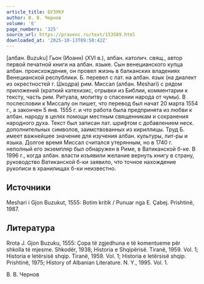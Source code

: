 ```yaml
---
article_title: БУЗУКУ
author: В. В. Чернов
volume: '6'
page_numbers: '325'
source_url: https://pravenc.ru/text/153589.html
downloaded_at: '2025-10-13T09:50:42Z'
---
```


[албан. Buzuku] Гьон (Иоанн) (XVI в.), албан. католич. свящ., автор первой печатной книги на албан. языке. Сын венецианского купца албан. происхождения, он провел жизнь в балканских владениях Венецианской республики. Б. перевел с лат. на албан. язык (на диалект из окрестностей г. Шкодра) рим. Миссал (албан. Meshari) с рядом приложений (краткий катехизис, отрывки из Библии, комментарии к тексту, часть рим. Ритуала, молитву о спасении народа от чумы). В послесловии к Миссалу он пишет, что перевод был начат 20 марта 1554 г., а закончен 5 янв. 1555 г. и что работа была предпринята из любви к албан. народу в целях помощи местным священникам и сохранения народного духа. Текст был записан лат. шрифтом с добавлением неск. дополнительных символов, заимствованных из кириллицы. Труд Б. имеет важнейшее значение для изучения албан. культуры, лит-ры и языка. Долгое время Миссал считался утерянным, но в 1740 г. неполный его экземпляр был обнаружен в Риме, в Ватиканской б-ке. В 1996 г., когда албан. власти изъявили желание вернуть книгу в страну, руководство Ватиканской б-ки заявило, что точное нахождение рукописи в хранилищах б-ки неизвестно.

## Источники

Meshari i Gjon Buzukut, 1555: Botim kritik / Punuar nga E. Çabej. Prishtinё, 1987.

## Литература

Rrota J. Gjon Buzuku, 1555: Çopa tё zgjedhuna e tё komentueme pёr shkolla tё mjesme. Shkodёr, 1938; Historia e Shqipёrisё. Tiranё, 1959. Vol. 1; Historia e letёrsisё shqip. Tiranё, 1959. Vol. 1; Historia e letёrsisё shqip. Prishtinё, 1975; History of Albanian Literature. N. Y., 1995. Vol. 1.

В. В. Чернов
